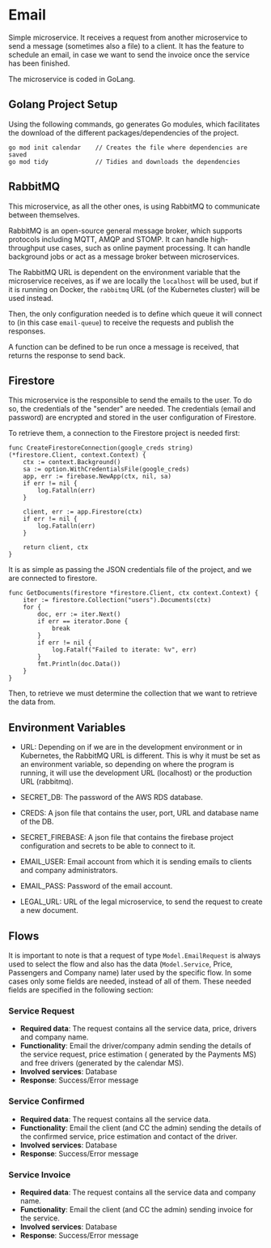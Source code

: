 # Email

Simple microservice. It receives a request from another microservice to send a message (sometimes also a file) to a
client. It has the feature to schedule an email, in case we want to send the invoice once the service has been finished.

The microservice is coded in GoLang.

## Golang Project Setup

Using the following commands, go generates Go modules, which facilitates the download of the different
packages/dependencies of the project.

```
go mod init calendar    // Creates the file where dependencies are saved
go mod tidy             // Tidies and downloads the dependencies
```

## RabbitMQ

This microservice, as all the other ones, is using RabbitMQ to communicate between themselves.

RabbitMQ is an open-source general message broker, which supports protocols including MQTT, AMQP and STOMP. It can
handle high-throughput use cases, such as online payment processing. It can handle background jobs or act as a message
broker between microservices.

The RabbitMQ URL is dependent on the environment variable that the microservice receives, as if we are locally
the `localhost` will be used, but if it is running on Docker, the `rabbitmq` URL (of the Kubernetes cluster) will be
used instead.

Then, the only configuration needed is to define which queue it will connect to (in this case `email-queue`) to receive
the requests and publish the responses.

A function can be defined to be run once a message is received, that returns the response to send back.

## Firestore

This microservice is the responsible to send the emails to the user. To do so, the credentials of the "sender" are
needed. The credentials (email and password) are encrypted and stored in the user configuration of Firestore.

To retrieve them, a connection to the Firestore project is needed first:

```
func CreateFirestoreConnection(google_creds string) (*firestore.Client, context.Context) {
	ctx := context.Background()
	sa := option.WithCredentialsFile(google_creds)
	app, err := firebase.NewApp(ctx, nil, sa)
	if err != nil {
		log.Fatalln(err)
	}

	client, err := app.Firestore(ctx)
	if err != nil {
		log.Fatalln(err)
	}

	return client, ctx
}
```

It is as simple as passing the JSON credentials file of the project, and we are connected to firestore.

```
func GetDocuments(firestore *firestore.Client, ctx context.Context) {
	iter := firestore.Collection("users").Documents(ctx)
	for {
		doc, err := iter.Next()
		if err == iterator.Done {
			break
		}
		if err != nil {
			log.Fatalf("Failed to iterate: %v", err)
		}
		fmt.Println(doc.Data())
	}
}
```

Then, to retrieve we must determine the collection that we want to retrieve the data from.

## Environment Variables

- URL: Depending on if we are in the development environment or in Kubernetes, the RabbitMQ URL is different. This is
  why it must be set as an environment variable, so depending on where the program is running, it will use the
  development URL (localhost) or the production URL (rabbitmq).

- SECRET_DB: The password of the AWS RDS database.

- CREDS: A json file that contains the user, port, URL and database name of the DB.

- SECRET_FIREBASE: A json file that contains the firebase project configuration and secrets to be able to connect to it.

- EMAIL_USER: Email account from which it is sending emails to clients and company administrators.

- EMAIL_PASS: Password of the email account.

- LEGAL_URL: URL of the legal microservice, to send the request to create a new document.

## Flows

It is important to note is that a request of type `Model.EmailRequest` is always used to select the flow and also has
the data (`Model.Service`, Price, Passengers and Company name) later used by the specific flow. In some cases only some
fields are needed, instead of all of them. These needed fields are specified in the following section:

### Service Request

- **Required data**: The request contains all the service data, price, drivers and company name.
- **Functionality**: Email the driver/company admin sending the details of the service request, price estimation (
  generated by the Payments MS) and free drivers (generated by the calendar MS).
- **Involved services**: Database
- **Response**: Success/Error message

### Service Confirmed

- **Required data**: The request contains all the service data.
- **Functionality**: Email the client (and CC the admin) sending the details of the confirmed service, price estimation
  and contact of the driver.
- **Involved services**: Database
- **Response**: Success/Error message

### Service Invoice

- **Required data**: The request contains all the service data and company name.
- **Functionality**: Email the client (and CC the admin) sending invoice for the service.
- **Involved services**: Database
- **Response**: Success/Error message